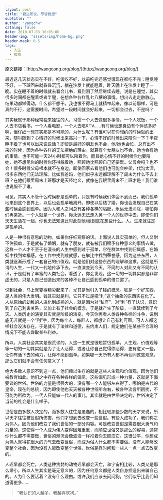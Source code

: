 ```yaml
---
layout: post
title: "君之所说，尽皆我想"
subtitle: ""
author: "yangchw"
catalog: false
date: 2010-07-03 16:05:00
header-img: "assets/img/home-bg。png"
header-mask: 0.5
tags:
  - 人生
  - 孤独
---
```


原文链接：[http://wangcong.org/blog/](http://wangcong.org/blog/)

最近这几天状态实在不好。吃饭吃不好，以前吃完还感觉饿现在都吃不完；睡觉睡不好，一下班回来就昏昏沉沉，躺在沙发上就能睡着，昨天晚上在沙发上睡了一晚。实在睡不着的时候就去看会儿书，看到困了然后继续去睡。说是在睡觉，其实很多时间都在醒着或者半醒，在想各种各样乱七八糟的事情。想出去走走散散心，结果动都懒得动，什么都不想干。我也恨不得马上就精神起来，像以前那样，可是真的不行，这需要时间，希望过一段时间就会好起来。一切都会过去，不是吗？

其实我属于那种经常独来独往的人，习惯一个人去做很多事情，一个人吃饭，一个人去书店看书，一个人看电影，一个人去唱KTV……有时候也想身边有个伴该多好啊，但仔细一想其实那是不可能的，为什么呢？有谁可以在你想约的时候就约出来，随叫随到？心情好的时候出来高兴一下，心情不好的时候出来陪你一下？半夜睡不着了也可以出来说说话？即使是最好的朋友也不会，他/她也会忙，总有出不来的时候，因为各种各样的无法拒绝的理由。就算有个女朋友也不会，她也会有她的事情，也不可能一天24小时都可以陪着你，而且她心情不好的时候你也要陪她，她不想见你的时候你还得躲着她，照顾她比照顾自己还要累。父母会吗？也不会！很多时候父母根本就不在身边，即使回家去看他们也可能会吵架，代沟太深，很多东西他们无法理解。比如我爸妈，他们似乎永远都理解不了周末为什么不去上班？在他们眼里周末上班那才是天经地义，就像在我眼里周末不上班才是！我们谁也说服不了谁。

可见，其实人不管什么时候都是孤单的，只是有时候我们体会不到而已。我们孤单地来到这个世界上，以后也会孤单地离开。即使以后结了婚，你也会发现自己在某些时候会感到孤单。因为人和人之间总有各种各样的隔膜，永远无法消除，哪怕你们再亲近。一个人就是一个世界，你永远无法走入另一个人的世界中去，即使你们天天生活在一起，你也无法知道此时此刻他/她到底在想些什么。人，生来就注定是孤单的。

人是一种很有意思的动物，如果你仔细观察的话。上面说人其实孤单的，但人又耐不住孤单，于是就有了婚姻，就有了朋友，就有被我们赋予各种意义的事情去做，这样一个人才不至于在漫长的人生中感到过于孤单，它在群体中找到归属感，在婚姻中找到幸福感，在工作中找到成就感，在攀比中找到荣誉感。因为这些东西，人类就逐渐形成了一套自己的价值观，就是他们对这些东西的理解和追求。这就是所谓的人生，一代又一代地传承下去，一直演变到今天。不同的人对此又有不同的认识，于是就有了丰富的人类社会。看透了，你会发现，这一切的一切其实都是非常虚无的，只是人自己创造出来的各种不让自己感到孤单的借口罢了。

说到社会，马上就变得精彩起来了，尤其是当引入了钱的概念。钱是一个好东西，是人类的伟大发明。钱其实就是利，它只不过是把“利”这个抽象的东西实在化了。人从原始的幼稚的人进化到成熟的人，就是因为对“私有”，对“利”有了认识，意识到了自己利害关系，又加上有了社会的概念，于是就产生了阶级，一直延续到了今天。人类历史的演变其实就是阶级的演变。今天你再看人类各种各样的斗争，说到底无非就是一个“利”字，因为每个人、每群人，都想让自己有利可图。可人人都这样社会没法存在，于是就有了法律和道德，去约束人们，规定他们在某些不合理的情况下不能去谋取某些利益。

所以，人类社会其实是很荒谬的。人这一生就是很短暂很孤单，人生观、价值观等等一切的一切其实就是为了让人活得，或者让你自己觉得你活得，更有意义一些，让你有活下去的动力，让你不感到孤单。如果哪一天所有人都不再认同这些观念，那么它们就不会有任何意义了！

绝大多数人意识不到这一点，他们赖以生存的就是这些人生观和价值观，因为他们被教育如此。他们之中存在各种各样的偏见，这些偏见形成一种力量，这就是下面要谈的世俗。世俗的力量是很强大的，没有哪一个人能够左右得了，哪怕是古代的皇帝，现在的总统，因为即使他也天天被各种世俗所左右，被各种流言所困扰，不可能为所欲为。一代人只能做一代人的事儿，其实就是由世俗决定的，世俗决定了当前的社会是什么样子。

世俗是由多数人决定的，而多数人往往是愚蠢的，相比较那些少数的天才来说，所以天才往往被世俗所伤害，他们才想到去改变一些世俗。有些人成功了，我们称之为伟人，因为他们改变了我们世俗的一部分内容。可是改变世俗是需要很大勇气和力量的，这使得一个人成为伟人变得困难重重，而顺应世俗又是那么的容易，通常你什么都不需要做，世俗的潮流会像波浪一样推着你去顺应它。这很公平，你想成为伟人就得花很大的力气去改变世俗，而成为俗人什么都不需要做。没有人能够改变整个社会，因为没有人能改变整个世俗，世俗是靠时间和一些人一点一点去改变的。

人迟早都会死亡，人类这种贪婪的动物迟早都会灭亡，和宇宙相比较，人类又是那么渺小，所以人生其实是毫无意义的，因为任何意义都是人类自身捏造出来骗自己的。人为什么要活着？没有什么理由。或许我们应该去问问狗，它们似乎比我们知道得更多……

> “我认识的人越多，我越喜欢狗。”